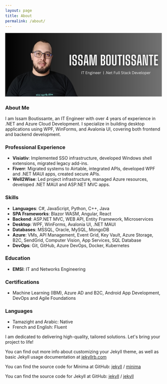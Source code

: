 ```yaml
---
layout: page
title: About
permalink: /about/
---
```


![Issam Boutissante](assets/banner.png) <!-- You can add another image or use the same banner -->

### About Me

I am Issam Boutissante, an IT Engineer with over 4 years of experience in .NET and Azure Cloud Development. I specialize in building desktop applications using WPF, WinForms, and Avalonia UI, covering both frontend and backend development.

### Professional Experience

- **Visiativ**: Implemented SSO infrastructure, developed Windows shell extensions, migrated legacy add-ins.
- **Fiverr**: Migrated systems to Airtable, integrated APIs, developed WPF and .NET MAUI apps, created secure APIs.
- **Well2Wise**: Led project infrastructure, managed Azure resources, developed .NET MAUI and ASP.NET MVC apps.

### Skills

- **Languages**: C#, JavaScript, Python, C++, Java
- **SPA Frameworks**: Blazor WASM, Angular, React
- **Backend**: ASP.NET MVC, WEB API, Entity Framework, Microservices
- **Desktop**: WPF, WinForms, Avalonia UI, .NET MAUI
- **Databases**: MSSQL, Oracle, MySQL, MongoDB
- **Azure**: VMs, API Management, Event Grid, Key Vault, Azure Storage, B2C, SendGrid, Computer Vision, App Services, SQL Database
- **DevOps**: Git, GitHub, Azure DevOps, Docker, Kubernetes

### Education

- **EMSI**: IT and Networks Engineering

### Certifications

- Machine Learning (IBM), Azure AD and B2C, Android App Development, DevOps and Agile Foundations

### Languages

- Tamazight and Arabic: Native
- French and English: Fluent

I am dedicated to delivering high-quality, tailored solutions. Let's bring your project to life!

You can find out more info about customizing your Jekyll theme, as well as basic Jekyll usage documentation at [jekyllrb.com](https://jekyllrb.com/)

You can find the source code for Minima at GitHub:
[jekyll][jekyll-organization] /
[minima](https://github.com/jekyll/minima)

You can find the source code for Jekyll at GitHub:
[jekyll][jekyll-organization] /
[jekyll](https://github.com/jekyll/jekyll)

[jekyll-organization]: https://github.com/jekyll
